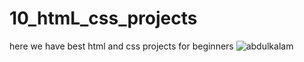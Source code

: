 # 10_htmL_css_projects
here we have best html and css projects for beginners
![abdulkalam](https://github.com/user-attachments/assets/9f7f8ee0-fcaa-4393-a41e-dedcbf63bcf0)
